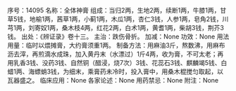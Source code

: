 序号：14095
名称：全体神膏
组成：当归2两，生地2两，续断1两，牛膝1两，甘草5钱，地榆1两，茜草1两，小蓟1两，木瓜1两，杏仁3钱，人参1两，皂角2钱，川芎1两，刘寄奴1两，桑木枝4两，红花2两，白术1两，黄耆1两，柴胡3钱，荆芥3钱。
出处：《辨证录》卷十三。
主治：跌伤骨折。
加减：None
功效：None
用法用量：临时以煨摊膏，大约膏须重1两。
制备方法：用麻油3斤，熬数沸，用麻布沥去滓，再煎滴水成珠，加入黄丹末（水漂过）1斤4两，收为膏，不可太老；再用乳香3钱、没药3钱、自然铜（醋浸，烧7次）3钱、花蕊石3钱、麒麟竭5钱、白蜡1两、海螵蛸3钱，为细末，乘膏药未冷时，投入膏中，用桑木棍搅匀取起，以瓦器盛之。
临床应用：None
各家论述：None
用药禁忌：None
附注：None
